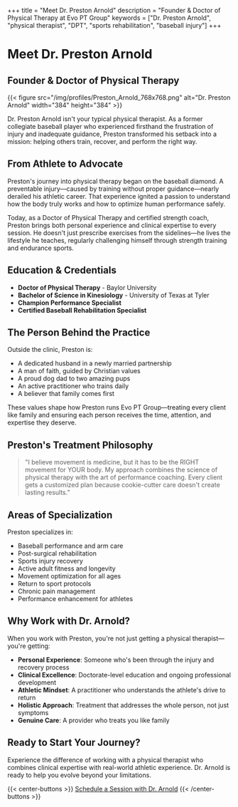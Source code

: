 +++
title = "Meet Dr. Preston Arnold"
description = "Founder & Doctor of Physical Therapy at Evo PT Group"
keywords = ["Dr. Preston Arnold", "physical therapist", "DPT", "sports rehabilitation", "baseball injury"]
+++

# Meet Dr. Preston Arnold
## Founder & Doctor of Physical Therapy

{{< figure src="/img/profiles/Preston_Arnold_768x768.png" alt="Dr. Preston Arnold" width="384" height="384" >}}

Dr. Preston Arnold isn't your typical physical therapist. As a former collegiate baseball player who experienced firsthand the frustration of injury and inadequate guidance, Preston transformed his setback into a mission: helping others train, recover, and perform the right way.

## From Athlete to Advocate

Preston's journey into physical therapy began on the baseball diamond. A preventable injury—caused by training without proper guidance—nearly derailed his athletic career. That experience ignited a passion to understand how the body truly works and how to optimize human performance safely.

Today, as a Doctor of Physical Therapy and certified strength coach, Preston brings both personal experience and clinical expertise to every session. He doesn't just prescribe exercises from the sidelines—he lives the lifestyle he teaches, regularly challenging himself through strength training and endurance sports.

## Education & Credentials

- **Doctor of Physical Therapy** - Baylor University
- **Bachelor of Science in Kinesiology** - University of Texas at Tyler
- **Champion Performance Specialist**
- **Certified Baseball Rehabilitation Specialist**

## The Person Behind the Practice

Outside the clinic, Preston is:

- A dedicated husband in a newly married partnership
- A man of faith, guided by Christian values
- A proud dog dad to two amazing pups
- An active practitioner who trains daily
- A believer that family comes first

These values shape how Preston runs Evo PT Group—treating every client like family and ensuring each person receives the time, attention, and expertise they deserve.

## Preston's Treatment Philosophy

> "I believe movement is medicine, but it has to be the RIGHT movement for YOUR body. My approach combines the science of physical therapy with the art of performance coaching. Every client gets a customized plan because cookie-cutter care doesn't create lasting results."

## Areas of Specialization

Preston specializes in:

- Baseball performance and arm care
- Post-surgical rehabilitation
- Sports injury recovery
- Active adult fitness and longevity
- Movement optimization for all ages
- Return to sport protocols
- Chronic pain management
- Performance enhancement for athletes

## Why Work with Dr. Arnold?

When you work with Preston, you're not just getting a physical therapist—you're getting:

- **Personal Experience**: Someone who's been through the injury and recovery process
- **Clinical Excellence**: Doctorate-level education and ongoing professional development
- **Athletic Mindset**: A practitioner who understands the athlete's drive to return
- **Holistic Approach**: Treatment that addresses the whole person, not just symptoms
- **Genuine Care**: A provider who treats you like family

## Ready to Start Your Journey?

Experience the difference of working with a physical therapist who combines clinical expertise with real-world athletic experience. Dr. Arnold is ready to help you evolve beyond your limitations.

{{< center-buttons >}}
  <a href="https://scheduling.go.promptemr.com/onlineScheduling?w=2408&s=DL" class="btn btn-template-main">Schedule a Session with Dr. Arnold</a>
{{< /center-buttons >}}